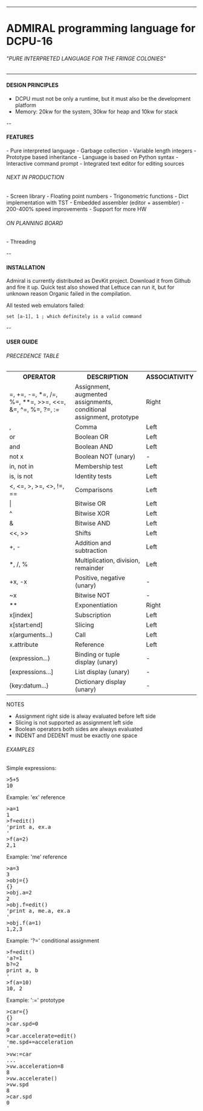 
---

<h1>ADMIRAL programming language for DCPU-16</h1>
<h6><i>"PURE INTERPRETED LANGUAGE FOR THE FRINGE COLONIES"</i></h6>

---

<h4>DESIGN PRINCIPLES</h4>

 - DCPU must not be only a runtime, but it must also be the development platform 
 - Memory: 20kw for the system, 30kw for heap and 10kw for stack

--

<h4>FEATURES</h4>
 - Pure interpreted language
   - Garbage collection
   - Variable length integers
   - Prototype based inheritance
 - Language is based on Python syntax
 - Interactive command prompt
 - Integrated text editor for editing sources

<h6>NEXT IN PRODUCTION</h6>
 - Screen library
 - Floating point numbers
 - Trigonometric functions
 - Dict implementation with TST
 - Embedded assembler (editor + assembler)
 - 200-400% speed improvements
 - Support for more HW
                     
<h6>ON PLANNING BOARD</h6>
 - Threading

--

<h4>INSTALLATION</h4>

Admiral is currently distributed as DevKit project. Download it from Github and fire it up.
Quick test also showed that Lettuce can run it, but for unknown reason Organic failed in the compilation.

All tested web emulators failed:

    set [a-1], 1 ; which definitely is a valid command

--

<h4>USER GUIDE</h4>

<h6>PRECEDENCE TABLE</h6>
<table cellpadding="1">
<tr><th>OPERATOR</th><th>DESCRIPTION</th><th>ASSOCIATIVITY</th></tr>
<tr><td>=, +=, -=, *=, /=, %=, **=, &gt;&gt;=, &lt;&lt;=, &=, ^=, %=, ?=, :=</td><td>Assignment, augmented assignments, conditional assignment, prototype</td><td>Right</td></tr>
<tr><td>,</td><td>Comma</td><td>Left</td></tr>
<tr><td>or</td><td>Boolean OR</td><td>Left</td></tr>
<tr><td>and</td><td>Boolean AND</td><td>Left</td></tr>
<tr><td>not x</td><td>Boolean NOT (unary)</td><td>-</td></tr>
<tr><td>in, not in</td><td>Membership test</td><td>Left</td></tr>
<tr><td>is, is not</td><td>Identity tests</td><td>Left</td></tr>
<tr><td>&lt;, &lt;=, &gt;, &gt;=, &lt;&gt;, !=, ==</td><td>Comparisons</td><td>Left</td></tr>
<tr><td>|</td><td>Bitwise OR</td><td>Left</td></tr>
<tr><td>^</td><td>Bitwise XOR</td><td>Left</td></tr>
<tr><td>&</td><td>Bitwise AND</td><td>Left</td></tr>
<tr><td>&lt;&lt;, &gt;&gt;</td><td>Shifts</td><td>Left</td></tr>
<tr><td>+, -</td><td>Addition and subtraction</td><td>Left</td></tr>
<tr><td>*, /, %</td><td>Multiplication, division, remainder</td><td>Left</td></tr>
<tr><td>+x, -x</td><td>Positive, negative (unary)</td><td>-</td></tr>
<tr><td>~x</td><td>Bitwise NOT</td><td>-</td></tr>
<tr><td>**</td><td>Exponentiation</td><td>Right</td></tr>
<tr><td>x[index]</td><td>Subscription</td><td>Left</td></tr>
<tr><td>x[start:end]</td><td>Slicing</td><td>Left</td></tr>
<tr><td>x(arguments...)</td><td>Call</td><td>Left</td></tr>
<tr><td>x.attribute</td><td>Reference</td><td>Left</td></tr>
<tr><td>(expression...)</td><td>Binding or tuple display (unary)</td><td>-</td></tr>
<tr><td>[expressions...]</td><td>List display (unary)</td><td>-</td></tr>
<tr><td>{key:datum...}</td><td>Dictionary display (unary)</td><td>-</td></tr>
</table>

NOTES
 - Assignment right side is alway evaluated before left side
 - Slicing is not supported as assignment left side
 - Boolean operators both sides are always evaluated
 - INDENT and DEDENT must be exactly one space

<h6>EXAMPLES</h6>

Simple expressions:
<pre>
>5+5
10
</pre>


Example: 'ex' reference
<pre>
>a=1
1
>f=edit()
'print a, ex.a
'
>f(a=2)
2,1
</pre>

Example: 'me' reference
<pre>
>a=3
3
>obj={}
{}
>obj.a=2
2
>obj.f=edit()
'print a, me.a, ex.a
'
>obj.f(a=1)
1,2,3
</pre>

Example: '?=' conditional assignment
<pre>
>f=edit()
'a?=1
b?=2
print a, b
'
>f(a=10)
10, 2
</pre>

Example: ':=' prototype
<pre>
>car={}
{}
>car.spd=0
0
>car.accelerate=edit()
'me.spd+=acceleration
'
>vw:=car
...
>vw.acceleration=8
8
>vw.accelerate()
>vw.spd
8
>car.spd
0
</pre>


